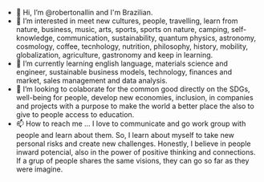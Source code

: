 - 👋 Hi, I’m @robertonallin and I'm Brazilian.
- 👀 I’m interested in meet new cultures, people, travelling, learn from nature, business, music, arts, sports, sports on nature, camping, self-knowledge, communication, sustainability, quantum physics, astronomy, cosmology, coffee, tecnhology, nutrition, philosophy, history, mobility, globalization, agriculture, gastronomy and keep in learning. 
- 🌱 I’m currently learning english language, materials science and engineer, sustainable business models, technology, finances and market, sales management and data analysis.
- 💞️ I’m looking to colaborate for the common good directly on the SDGs, well-being for people, develop new economies, inclusion, in companies and projects with a purpose to make the world a better place the also to give to people access to education.
- 📫 How to reach me ... I love to communicate and go work group with people and learn about them. So, I learn about myself to take new personal risks and create new challenges. Honestly, I believe in people inward potencial, also in the power of positive thinking and connections. If a grup of people shares the same visions, they can go so far as they were imagine.
<!---
robertonallin/robertonallin is a ✨ special ✨ repository because its `README.md` (this file) appears on your GitHub profile.
You can click the Preview link to take a look at your changes.
--->
